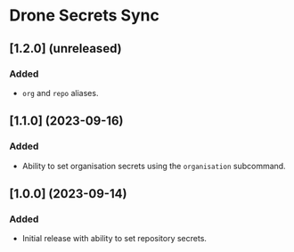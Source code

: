 # Drone Secrets Sync

## \[1.2.0\] (unreleased)

### Added

- `org` and `repo` aliases.

## \[1.1.0\] (2023-09-16)

### Added

- Ability to set organisation secrets using the `organisation` subcommand.

## \[1.0.0\] (2023-09-14)

### Added

- Initial release with ability to set repository secrets.

